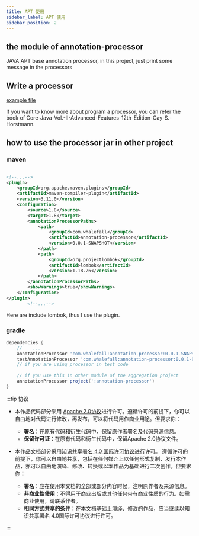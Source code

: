```yaml
---
title: APT 使用
sidebar_label: APT 使用
sidebar_position: 2
---
```

## the module of annotation-processor

JAVA APT base annotation processor, in this project, just print some message in the processors

## Write a processor 

[example file](https://github.com/Halcyon666/learn-cases/blob/main/annotation-processor/src/main/java/com/whalefall/apt/MyAnnotationProcessor.java)

If you want to know more about program a processor, you can refer the book of Core-Java-Vol.-II-Advanced-Features-12th-Edition-Cay-S.-Horstmann.

## how to use the processor jar in other project

### maven

```xml

<!--...-->
<plugin>
    <groupId>org.apache.maven.plugins</groupId>
    <artifactId>maven-compiler-plugin</artifactId>
    <version>3.11.0</version>
    <configuration>
        <source>1.8</source>
        <target>1.8</target>
        <annotationProcessorPaths>
            <path>
                <groupId>com.whalefall</groupId>
                <artifactId>annotation-processor</artifactId>
                <version>0.0.1-SNAPSHOT</version>
            </path>
            <path>
                <groupId>org.projectlombok</groupId>
                <artifactId>lombok</artifactId>
                <version>1.18.26</version>
            </path>
        </annotationProcessorPaths>
        <showWarnings>true</showWarnings>
    </configuration>
</plugin>
        <!--...-->
```

Here are include lombok, thus I use the plugin.

### gradle

```groovy
dependencies {
    //    ...
    annotationProcessor 'com.whalefall:annotation-processor:0.0.1-SNAPSHOT'
    testAnnotationProcessor 'com.whalefall:annotation-processor:0.0.1-SNAPSHOT'
    // if you are using processor in test code
    
    // if you use this in other module of the aggregation project 
    annotationProcessor project(':annotation-processor')
}
```

:::tip 协议

- 本作品代码部分采用 [Apache 2.0协议](https://www.apache.org/licenses/LICENSE-2.0)进行许可。遵循许可的前提下，你可以自由地对代码进行修改，再发布，可以将代码用作商业用途。但要求你：
  - **署名**：在原有代码和衍生代码中，保留原作者署名及代码来源信息。
  - **保留许可证**：在原有代码和衍生代码中，保留Apache 2.0协议文件。

- 本作品文档部分采用[知识共享署名 4.0 国际许可协议](http://creativecommons.org/licenses/by/4.0/)进行许可。 遵循许可的前提下，你可以自由地共享，包括在任何媒介上以任何形式复制、发行本作品，亦可以自由地演绎、修改、转换或以本作品为基础进行二次创作。但要求你：
  - **署名**：应在使用本文档的全部或部分内容时候，注明原作者及来源信息。
  - **非商业性使用**：不得用于商业出版或其他任何带有商业性质的行为。如需商业使用，请联系作者。
  - **相同方式共享的条件**：在本文档基础上演绎、修改的作品，应当继续以知识共享署名 4.0国际许可协议进行许可。

:::

